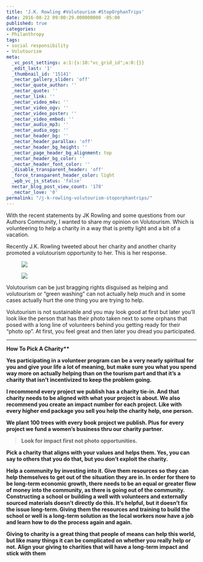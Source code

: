 ```yaml
---
title: 'J.K. Rowling #Volutourism #StopOrphanTrips'
date: 2016-08-22 09:00:29.000000000 -05:00
published: true
categories:
- Philanthropy
tags:
- social responsibility
- Volutourism
meta:
  _vc_post_settings: a:1:{s:10:"vc_grid_id";a:0:{}}
  _edit_last: '1'
  _thumbnail_id: '15141'
  _nectar_gallery_slider: 'off'
  _nectar_quote_author: ''
  _nectar_quote: ''
  _nectar_link: ''
  _nectar_video_m4v: ''
  _nectar_video_ogv: ''
  _nectar_video_poster: ''
  _nectar_video_embed: ''
  _nectar_audio_mp3: ''
  _nectar_audio_ogg: ''
  _nectar_header_bg: ''
  _nectar_header_parallax: 'off'
  _nectar_header_bg_height: ''
  _nectar_page_header_bg_alignment: top
  _nectar_header_bg_color: ''
  _nectar_header_font_color: ''
  _disable_transparent_header: 'off'
  _force_transparent_header_color: light
  _wpb_vc_js_status: 'false'
  nectar_blog_post_view_count: '178'
  _nectar_love: '0'
permalink: "/j-k-rowling-volutourism-stoporphantrips/"
---
```

<section class="section section--body section--first">
<div class="section-content">
<div class="section-inner sectionLayout--insetColumn">
<p id="4f25" class="graf graf--p graf-after--h3">With the recent statements by JK Rowling and some questions from our Authors Community, I wanted to share my opinion on Volutourism. Which is volunteering to help a charity in a way that is pretty light and a bit of a vacation.</p>
<p id="cc02" class="graf graf--p graf-after--p">Recently J.K. Rowling tweeted about her charity and another charity promoted a volutourism opportunity to her. This is her response.</p>
<figure id="09b5" class="graf graf--figure graf-after--p">
<div class="aspectRatioPlaceholder is-locked">
<div class="aspectRatioPlaceholder-fill"></div>
<div class="progressiveMedia js-progressiveMedia graf-image is-canvasLoaded is-imageLoaded" data-image-id="1*FSJ8a0XpmbxdJ0OTiWUm6A.png" data-width="578" data-height="153" data-scroll="native"><canvas class="progressiveMedia-canvas js-progressiveMedia-canvas" width="75" height="17"></canvas><img class="progressiveMedia-image js-progressiveMedia-image" src="{{ site.baseurl }}/posts/2016/08/1*FSJ8a0XpmbxdJ0OTiWUm6A.png" data-src="https://cdn-images-1.medium.com/max/800/1*FSJ8a0XpmbxdJ0OTiWUm6A.png" /></div>
</div>
</figure>
<figure id="b8b4" class="graf graf--figure graf-after--figure">
<div class="aspectRatioPlaceholder is-locked">
<div class="aspectRatioPlaceholder-fill"></div>
<div class="progressiveMedia js-progressiveMedia graf-image is-canvasLoaded is-imageLoaded" data-image-id="1*dlgiJ11a8u8hcuQPqIdWlQ.png" data-width="579" data-height="308" data-scroll="native"><canvas class="progressiveMedia-canvas js-progressiveMedia-canvas" width="75" height="37"></canvas><img class="progressiveMedia-image js-progressiveMedia-image" src="{{ site.baseurl }}/posts/2016/08/1*dlgiJ11a8u8hcuQPqIdWlQ.png" data-src="https://cdn-images-1.medium.com/max/800/1*dlgiJ11a8u8hcuQPqIdWlQ.png" /></div>
</div>
</figure>
<p id="087a" class="graf graf--p graf-after--figure">Volutourism can be just bragging rights disguised as helping and volutourism or “green washing” can not actually help much and in some cases actually hurt the one thing you are trying to help.</p>
<p id="697b" class="graf graf--p graf-after--p graf--trailing">Volutourism is not sustainable and you may look good at first but later you’ll look like the person that has their photo taken next to some orphans that posed with a long line of volunteers behind you getting ready for their “photo op”. At first, you feel great and then later you dread you participated.</p>
</div>
</div>
</section>
<section class="section section--body section--last">
<div class="section-divider">
<hr class="section-divider" />
</div>
<div class="section-content">
<div class="section-inner sectionLayout--insetColumn">
<p id="0adf" class="graf graf--p graf--leading"><strong class="markup--strong markup--p-strong">How To Pick A Charity**</p>
<p id="564e" class="graf graf--p graf-after--p">Yes participating in a volunteer program can be a very nearly spiritual for you and give your life a lot of meaning, but make sure you what you spend way more on actually helping than on the tourism part and that it’s a charity that isn’t incentivized to keep the problem going.</p>
<p id="652b" class="graf graf--p graf-after--p">I recommend every project we publish has a charity tie-in. And that charity needs to be aligned with what your project is about. We also recommend you create an impact number for each project. Like with every higher end package you sell you help the charity help, one person.</p>
<p id="95c2" class="graf graf--p graf-after--p">We plant 100 trees with every book project we publish. Plus for every project we fund a women’s business thru our charity partner.</p>
<blockquote id="5bfd" class="graf graf--blockquote graf-after--p"><p>Look for impact first not photo opportunities.</p></blockquote>
<p id="7750" class="graf graf--p graf-after--blockquote">Pick a charity that aligns with your values and helps them. Yes, you can say to others that you do that, but you don’t exploit the charity.</p>
<p id="6a91" class="graf graf--p graf-after--p">Help a community by investing into it. Give them resources so they can help themselves to get out of the situation they are in. In order for there to be long-term economic growth, there needs to be an equal or greater flow of money into the community, as there is going out of the community. Constructing a school or building a well with volunteers and externally sourced materials doesn’t directly do this. It’s helpful, but it doesn’t fix the issue long-term. Giving them the resources and training to build the school or well is a long-term solution as the local workers now have a job and learn how to do the process again and again.</p>
<p id="685d" class="graf graf--p graf-after--p">Giving to charity is a great thing that people of means can help this world, but like many things it can be complicated on whether you really help or not. Align your giving to charities that will have a long-term impact and stick with them</p>
</div>
</div>
</section>
